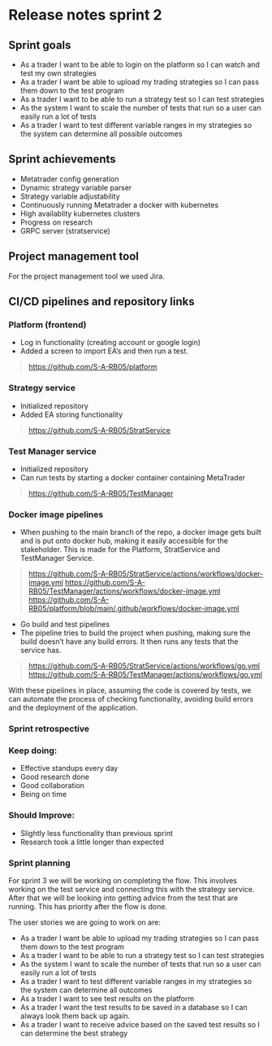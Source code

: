 # Release notes sprint 2

## Sprint goals 

- As a trader I want to be able to login on the platform so I can watch and test my own strategies 
- As a trader I want be able to upload my trading strategies so I can pass them down to the test program 
- As a trader I want to be able to run a strategy test so I can test strategies 
- As the system I want to scale the number of tests that run so a user can easily run a lot of tests 
- As a trader I want to test different variable ranges in my strategies so the system can determine all possible outcomes 

## Sprint achievements 

- Metatrader config generation 
- Dynamic strategy variable parser 
- Strategy variable adjustability 
- Continuously running Metatrader a docker with kubernetes 
- High availablity kubernetes clusters 
- Progress on research 
- GRPC server (stratservice) 

## Project management tool 

For the project management tool we used Jira.  

## CI/CD pipelines and repository links 

### Platform (frontend) 

- Log in functionality (creating account or google login) 
- Added a screen to import EA’s and then run a test. 

> https://github.com/S-A-RB05/platform 

### Strategy service 

- Initialized repository 
- Added EA storing functionality  

> https://github.com/S-A-RB05/StratService 

### Test Manager service 

- Initialized repository 
- Can run tests by starting a docker container containing MetaTrader 

> https://github.com/S-A-RB05/TestManager 

### Docker image pipelines 

- When pushing to the main branch of the repo, a docker image gets built and is put onto docker hub, making it easily accessible for the stakeholder.  This is made for the Platform, StratService and TestManager Service.  

> https://github.com/S-A-RB05/StratService/actions/workflows/docker-image.yml 
> https://github.com/S-A-RB05/TestManager/actions/workflows/docker-image.yml 
> https://github.com/S-A-RB05/platform/blob/main/.github/workflows/docker-image.yml 

- Go build and test pipelines 
- The pipeline tries to build the project when pushing, making sure the build doesn’t have any build errors. It then runs any tests that the service has. 

> https://github.com/S-A-RB05/StratService/actions/workflows/go.yml 
> https://github.com/S-A-RB05/TestManager/actions/workflows/go.yml 

With these pipelines in place, assuming the code is covered by tests, we can automate the process of checking functionality, avoiding build errors and the deployment of the application.  


### Sprint retrospective 

### Keep doing: 

- Effective standups every day 
- Good research done 
- Good collaboration 
- Being on time 

### Should Improve: 

- Slightly less functionality than previous sprint 
- Research took a little longer than expected 


### Sprint planning 

For sprint 3 we will be working on completing the flow. This involves working on the test service and connecting this with the strategy service. After that we will be looking into getting advice from the test that are running. This has priority after the flow is done. 

The user stories we are going to work on are: 

- As a trader I want be able to upload my trading strategies so I can pass them down to the test program 
- As a trader I want to be able to run a strategy test so I can test strategies 
- As the system I want to scale the number of tests that run so a user can easily run a lot of tests
- As a trader I want to test different variable ranges in my strategies so the system can determine all outcomes 
- As a trader I want to see test results on the platform 
- As a trader I want the test results to be saved in a database so I can always look them back up again. 
- As a trader I want to receive advice based on the saved test results so I can determine the best strategy 

 
